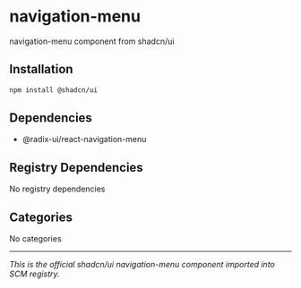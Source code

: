 # navigation-menu

navigation-menu component from shadcn/ui

## Installation

```bash
npm install @shadcn/ui
```

## Dependencies

- @radix-ui/react-navigation-menu

## Registry Dependencies

No registry dependencies

## Categories

No categories

---

*This is the official shadcn/ui navigation-menu component imported into SCM registry.*
